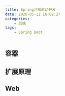 ```yaml
---
title: Spring注解驱动开发
date: 2020-05-12 16:02:27
categories:
    - 后端
tags: 
    - Spring Boot
---
```



## 容器



## 扩展原理



## Web


